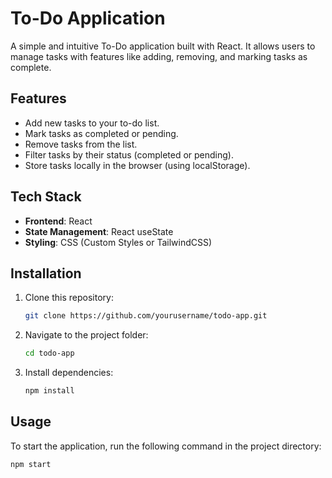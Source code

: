# To-Do Application

A simple and intuitive To-Do application built with React. It allows users to manage tasks with features like adding, removing, and marking tasks as complete.

## Features

- Add new tasks to your to-do list.
- Mark tasks as completed or pending.
- Remove tasks from the list.
- Filter tasks by their status (completed or pending).
- Store tasks locally in the browser (using localStorage).

## Tech Stack

- **Frontend**: React
- **State Management**: React useState
- **Styling**: CSS (Custom Styles or TailwindCSS)

## Installation

1. Clone this repository:
    ```bash
    git clone https://github.com/yourusername/todo-app.git
    ```

2. Navigate to the project folder:
    ```bash
    cd todo-app
    ```

3. Install dependencies:
    ```bash
    npm install
    ```

## Usage

To start the application, run the following command in the project directory:

```bash
npm start
